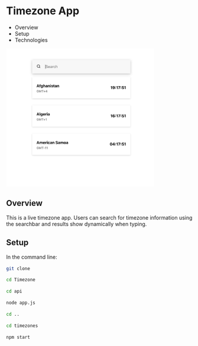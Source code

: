# Timezone App

- Overview
- Setup
- Technologies

<img src="https://github.com/emartin1256/Timezone/blob/main/screenshots/main.png" width="400"/>

## Overview

This is a live timezone app. Users can search for timezone information using the searchbar and results show dynamically when typing.

## Setup

In the command line:
```bash
git clone
```
```bash
cd Timezone
```
```bash
cd api
```
```bash
node app.js
```
```bash
cd ..
```
```bash
cd timezones
```
```bash
npm start
```
